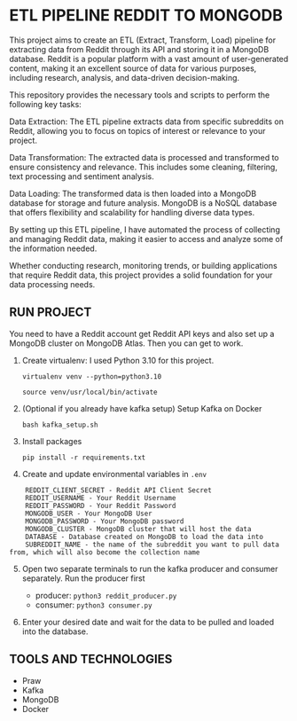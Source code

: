 # ETL PIPELINE REDDIT TO MONGODB

This project aims to create an ETL (Extract, Transform, Load) pipeline for extracting data from Reddit through its API and storing it in a MongoDB database. Reddit is a popular platform with a vast amount of user-generated content, making it an excellent source of data for various purposes, including research, analysis, and data-driven decision-making.

This repository provides the necessary tools and scripts to perform the following key tasks:

Data Extraction: The ETL pipeline extracts data from specific subreddits on Reddit, allowing you to focus on topics of interest or relevance to your project.

Data Transformation: The extracted data is processed and transformed to ensure consistency and relevance. This includes some cleaning, filtering, text processing and sentiment analysis.

Data Loading: The transformed data is then loaded into a MongoDB database for storage and future analysis. MongoDB is a NoSQL database that offers flexibility and scalability for handling diverse data types.

By setting up this ETL pipeline, I have automated the process of collecting and managing Reddit data, making it easier to access and analyze some of the information needed. 

Whether conducting research, monitoring trends, or building applications that require Reddit data, this project provides a solid foundation for your data processing needs.



## RUN PROJECT

You need to have a Reddit account get Reddit API keys and also set up a MongoDB cluster on MongoDB Atlas. Then you can get to work.

1. Create virtualenv: I used Python 3.10 for this project.

    `virtualenv venv --python=python3.10`


    `source venv/usr/local/bin/activate`

2. (Optional if you already have kafka setup) Setup Kafka on Docker

    `bash kafka_setup.sh`

3. Install packages 

    `pip install -r requirements.txt`

4. Create and update environmental variables in `.env`

``` REDDIT_CLIENT_ID - Reddit API Client ID
    REDDIT_CLIENT_SECRET - Reddit API Client Secret
    REDDIT_USERNAME - Your Reddit Username
    REDDIT_PASSWORD - Your Reddit Password
    MONGODB_USER - Your MongoDB User
    MONGODB_PASSWORD - Your MongoDB password
    MONGODB_CLUSTER - MongoDB cluster that will host the data
    DATABASE - Database created on MongoDB to load the data into
    SUBREDDIT_NAME - the name of the subreddit you want to pull data from, which will also become the collection name
```
5. Open two separate terminals to run the kafka producer and consumer separately. Run the producer first
    - producer: 
    `python3 reddit_producer.py`
    - consumer: 
    `python3 consumer.py`

6. Enter your desired date and wait for the data to be pulled and loaded into the database.


## TOOLS AND TECHNOLOGIES

- Praw
- Kafka
- MongoDB
- Docker
